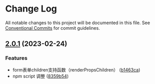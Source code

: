 # Change Log

All notable changes to this project will be documented in this file.
See [Conventional Commits](https://conventionalcommits.org) for commit guidelines.

## [2.0.1](https://github.com/Peng-YT/react-component/compare/v2.0.0...v2.0.1) (2023-02-24)


### Features

* form表单children支持函数（renderPropsChildren） ([b1463ca](https://github.com/Peng-YT/react-component/commit/b1463ca831580d7816f81035cff0fef761dc25d3))
* npm script 调整 ([8359b54](https://github.com/Peng-YT/react-component/commit/8359b544efae93804ccf3f718398836d29ebd3b2))
